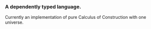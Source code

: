 ### A dependently typed language.

Currently an implementation of pure Calculus of Construction with one universe.

